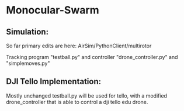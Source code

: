 ﻿# Monocular-Swarm


## Simulation:
So far primary edits are here: AirSim/PythonClient/multirotor

Tracking program "testball.py"
and controller "drone_controller.py" and "simplemoves.py"

## DJI Tello Implementation:
Mostly unchanged testball.py will be used for tello, with a modified drone_controller that
is able to control a dji tello edu drone.
